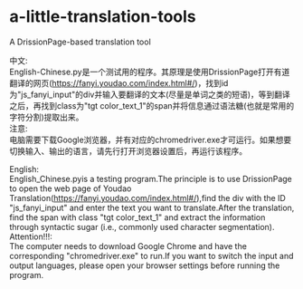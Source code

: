 # a-little-translation-tools
A DrissionPage-based translation tool


中文:    
  English-Chinese.py是一个测试用的程序。其原理是使用DrissionPage打开有道翻译的网页(https://fanyi.youdao.com/index.html#/)，找到id为"js_fanyi_input"的div并输入要翻译的文本(尽量是单词之类的短语)，等到翻译之后，再找到class为"tgt color_text_1"的span并将信息通过语法糖(也就是常用的字符分割)提取出来。    
  注意:    
    电脑需要下载Google浏览器，并有对应的chromedriver.exe才可运行。如果想要切换输入、输出的语言，请先行打开浏览器设置后，再运行该程序。


English:    
  English_Chinese.pyis a testing program.The principle is to use DrissionPage to open the web page of Youdao Translation(https://fanyi.youdao.com/index.html#/),find the div with the ID "js_fanyi_input" and enter the text you want to translate.After the translation, find the span with class "tgt color_text_1" and extract the information through syntactic sugar (i.e., commonly used character segmentation).    
  Attention!!!:    
    The computer needs to download Google Chrome and have the corresponding "chromedriver.exe" to run.If you want to switch the input and output languages, please open your browser settings before running the program.
